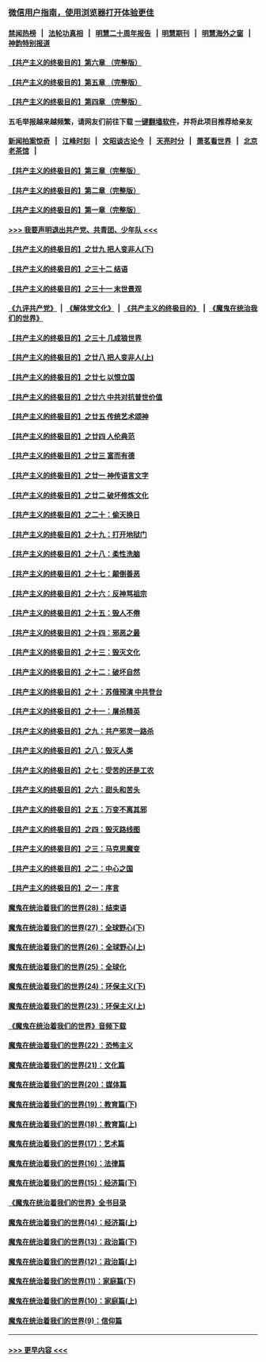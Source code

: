 ### [微信用户指南，使用浏览器打开体验更佳](https://github.com/gfw-breaker/banned-news1/blob/master/indexes/wechat-guide.md?t=0)
#### [禁闻热榜](热点新闻.md?t=0)  &nbsp;&nbsp;|&nbsp;&nbsp; [法轮功真相](https://github.com/gfw-breaker/truth/blob/master/README.md?t=0) &nbsp;&nbsp;|&nbsp;&nbsp; [明慧二十周年报告](https://github.com/gfw-breaker/mh-reports/blob/master/README.md?t=0) &nbsp;&nbsp;|&nbsp;&nbsp;[明慧期刊](https://github.com/gfw-breaker/mh-qikan) &nbsp;&nbsp;|&nbsp;&nbsp; [明慧海外之窗](https://github.com/gfw-breaker/mh-news/blob/master/README.md?t=0) &nbsp;&nbsp;|&nbsp;&nbsp; [神韵特别报道](https://github.com/gfw-breaker/mh-news/blob/master/shenyun.md?t=0)
#### [【共产主义的终极目的】第六章 （完整版）](../pages/nsc422/n11428913.md?t=02101622) 
#### [【共产主义的终极目的】第五章 （完整版）](../pages/nsc422/n11428912.md?t=02101622) 
#### [【共产主义的终极目的】第四章 （完整版）](../pages/nsc422/n11428907.md?t=02101622) 
#### 五毛举报越来越频繁，请网友们前往下载 [一键翻墙软件](https://github.com/gfw-breaker/ssr-accounts)，并将此项目推荐给亲友
#### [新闻拍案惊奇](https://github.com/gfw-breaker/banned-news1/blob/master/pages/link4.md) &nbsp;&nbsp;|&nbsp;&nbsp; [江峰时刻](https://github.com/gfw-breaker/banned-news1/blob/master/pages/link4.md) &nbsp;&nbsp;|&nbsp;&nbsp; [文昭谈古论今](https://github.com/gfw-breaker/banned-news1/blob/master/pages/link4.md) &nbsp;&nbsp;|&nbsp;&nbsp; [天亮时分](https://github.com/gfw-breaker/banned-news1/blob/master/pages/link4.md) &nbsp;&nbsp;|&nbsp;&nbsp; [萧茗看世界](https://github.com/gfw-breaker/banned-news1/blob/master/pages/link4.md) &nbsp;&nbsp;|&nbsp;&nbsp; [北京老茶馆](https://github.com/gfw-breaker/banned-news1/blob/master/pages/link4.md) &nbsp;&nbsp;|&nbsp;&nbsp; 
#### [【共产主义的终极目的】第三章（完整版）](../pages/nsc422/n11428848.md?t=02101622) 
#### [【共产主义的终极目的】第二章（完整版）](../pages/nsc422/n11428831.md?t=02101622) 
#### [【共产主义的终极目的】第一章（完整版）](../pages/nsc422/n11417651.md?t=02101622) 
#### [>>> 我要声明退出共产党、共青团、少年队 <<<](https://github.com/begood0513/goodnews/blob/master/quit/letter.md) 
#### [【共产主义的终极目的】之廿九 把人变非人(下)](../pages/nsc422/n11344140.md?t=02101622) 
#### [【共产主义的终极目的】之三十二 结语](../pages/nsc422/n11360535.md?t=02101622) 
#### [【共产主义的终极目的】之三十一 末世景观](../pages/nsc422/n11351129.md?t=02101622) 
#### [《九评共产党》](https://github.com/begood0513/9ping.md/blob/master/README.md) &nbsp;|&nbsp; [《解体党文化》](../../../../jtdwh.md/blob/master/README.md)  &nbsp;|&nbsp; [《共产主义的终极目的》](../../../../gczydzjmd.md/blob/master/README.md) &nbsp;|&nbsp; [《魔鬼在统治我们的世界》](../../../../mgztzwmdsj.md/blob/master/README.md) 
#### [【共产主义的终极目的】之三十 几成狼世界](../pages/nsc422/n11348280.md?t=02101622) 
#### [【共产主义的终极目的】之廿八 把人变非人(上)](../pages/nsc422/n11340492.md?t=02101622) 
#### [【共产主义的终极目的】之廿七 以恨立国](../pages/nsc422/n11336944.md?t=02101622) 
#### [【共产主义的终极目的】之廿六 中共对抗普世价值](../pages/nsc422/n11324785.md?t=02101622) 
#### [【共产主义的终极目的】之廿五 传统艺术颂神](../pages/nsc422/n11296396.md?t=02101622) 
#### [【共产主义的终极目的】之廿四 人伦典范](../pages/nsc422/n11296397.md?t=02101622) 
#### [【共产主义的终极目的】之廿三 富而有德](../pages/nsc422/n11283598.md?t=02101622) 
#### [【共产主义的终极目的】之廿一 神传语言文字](../pages/nsc422/n11263265.md?t=02101622) 
#### [【共产主义的终极目的】之廿二 破坏修炼文化](../pages/nsc422/n11245728.md?t=02101622) 
#### [【共产主义的终极目的】之二十：偷天换日](../pages/nsc422/n11238846.md?t=02101622) 
#### [【共产主义的终极目的】之十九：打开地狱门](../pages/nsc422/n11206376.md?t=02101622) 
#### [【共产主义的终极目的】之十八：柔性洗脑](../pages/nsc422/n11199994.md?t=02101622) 
#### [【共产主义的终极目的】之十七：颠倒善恶](../pages/nsc422/n11179782.md?t=02101622) 
#### [【共产主义的终极目的】之十六：反神骂祖宗](../pages/nsc422/n11166798.md?t=02101622) 
#### [【共产主义的终极目的】之十五：毁人不倦](../pages/nsc422/n11166792.md?t=02101622) 
#### [【共产主义的终极目的】之十四：邪恶之最](../pages/nsc422/n11150249.md?t=02101622) 
#### [【共产主义的终极目的】之十三：毁灭文化](../pages/nsc422/n11135227.md?t=02101622) 
#### [【共产主义的终极目的】之十二：破坏自然](../pages/nsc422/n11135214.md?t=02101622) 
#### [【共产主义的终极目的】之十：苏俄预演 中共登台](../pages/nsc422/n11118424.md?t=02101622) 
#### [【共产主义的终极目的】之十一：屠杀精英](../pages/nsc422/n11118442.md?t=02101622) 
#### [【共产主义的终极目的】之九：共产邪灵一路杀](../pages/nsc422/n11114139.md?t=02101622) 
#### [【共产主义的终极目的】之八：毁灭人类](../pages/nsc422/n11108503.md?t=02101622) 
#### [【共产主义的终极目的】之七：受苦的还是工农](../pages/nsc422/n11101809.md?t=02101622) 
#### [【共产主义的终极目的】之六：甜头和苦头](../pages/nsc422/n11096971.md?t=02101622) 
#### [【共产主义的终极目的】之五：万变不离其邪](../pages/nsc422/n11091285.md?t=02101622) 
#### [【共产主义的终极目的】之四：毁灭路线图](../pages/nsc422/n11086284.md?t=02101622) 
#### [【共产主义的终极目的】之三：马克思魔变](../pages/nsc422/n11061941.md?t=02101622) 
#### [【共产主义的终极目的】之二：中心之国](../pages/nsc422/n11047728.md?t=02101622) 
#### [【共产主义的终极目的】之一：序言](../pages/nsc422/n11086077.md?t=02101622) 
#### [魔鬼在统治着我们的世界(28)：结束语](../pages/nsc422/n10936246.md?t=02101622) 
#### [魔鬼在统治着我们的世界(27)：全球野心(下)](../pages/nsc422/n10928319.md?t=02101622) 
#### [魔鬼在统治着我们的世界(26)：全球野心(上)](../pages/nsc422/n10900318.md?t=02101622) 
#### [魔鬼在统治着我们的世界(25)：全球化](../pages/nsc422/n10788205.md?t=02101622) 
#### [魔鬼在统治着我们的世界(24)：环保主义(下)](../pages/nsc422/n10695307.md?t=02101622) 
#### [魔鬼在统治着我们的世界(23)：环保主义(上)](../pages/nsc422/n10688613.md?t=02101622) 
#### [《魔鬼在统治着我们的世界》音频下载](../pages/nsc422/n10635553.md?t=02101622) 
#### [魔鬼在统治着我们的世界(22)：恐怖主义](../pages/nsc422/n10614727.md?t=02101622) 
#### [魔鬼在统治着我们的世界(21)：文化篇](../pages/nsc422/n10597706.md?t=02101622) 
#### [魔鬼在统治着我们的世界(20)：媒体篇](../pages/nsc422/n10586579.md?t=02101622) 
#### [魔鬼在统治着我们的世界(19)：教育篇(下)](../pages/nsc422/n10564808.md?t=02101622) 
#### [魔鬼在统治着我们的世界(18)：教育篇(上)](../pages/nsc422/n10526970.md?t=02101622) 
#### [魔鬼在统治着我们的世界(17)：艺术篇](../pages/nsc422/n10499093.md?t=02101622) 
#### [魔鬼在统治着我们的世界(16)：法律篇](../pages/nsc422/n10485969.md?t=02101622) 
#### [魔鬼在统治着我们的世界(15)：经济篇(下)](../pages/nsc422/n10469975.md?t=02101622) 
#### [《魔鬼在统治着我们的世界》全书目录](../pages/nsc422/n10464261.md?t=02101622) 
#### [魔鬼在统治着我们的世界(14)：经济篇(上)](../pages/nsc422/n10457370.md?t=02101622) 
#### [魔鬼在统治着我们的世界(13)：政治篇(下)](../pages/nsc422/n10448270.md?t=02101622) 
#### [魔鬼在统治着我们的世界(12)：政治篇(上)](../pages/nsc422/n10444576.md?t=02101622) 
#### [魔鬼在统治着我们的世界(11)：家庭篇(下)](../pages/nsc422/n10440961.md?t=02101622) 
#### [魔鬼在统治着我们的世界(10)：家庭篇(上)](../pages/nsc422/n10435448.md?t=02101622) 
#### [魔鬼在统治着我们的世界(9)：信仰篇](../pages/nsc422/n10432159.md?t=02101622) 

----
#### [ >>> 更早内容 <<< ](../indexes/nsc422-earlier.md)
